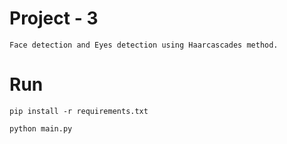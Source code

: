 # Project - 3
    Face detection and Eyes detection using Haarcascades method.


# Run 
    pip install -r requirements.txt

    python main.py
